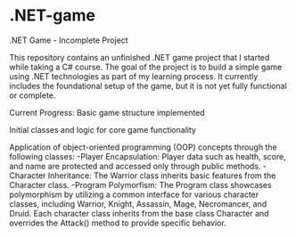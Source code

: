 # .NET-game
.NET Game - Incomplete Project

This repository contains an unfinished .NET game project that I started while taking a C# course. The goal of the project is to build a simple game using .NET technologies as part of my learning process. It currently includes the foundational setup of the game, but it is not yet fully functional or complete.

Current Progress:
Basic game structure implemented

Initial classes and logic for core game functionality

Application of object-oriented programming (OOP) concepts through the following classes:
-Player
       Encapsulation: Player data such as health, score, and name are protected and accessed only through public methods.
-Character
       Inheritance: The Warrior class inherits basic features from the Character class.
-Program
       Polymorfism: The Program class showcases polymorphism by utilizing a common interface for various character classes, including Warrior, Knight, Assassin, 
                    Mage, Necromancer, and Druid. Each character class inherits from the base class Character and overrides the Attack() method to provide 
                    specific behavior.
